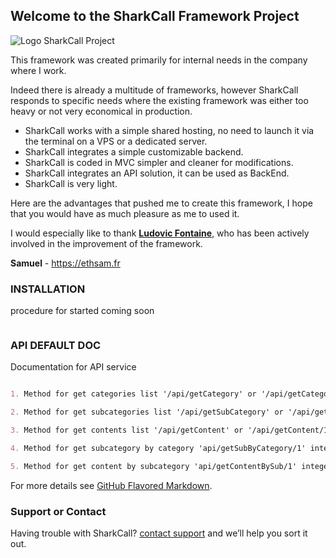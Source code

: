 ## Welcome to the SharkCall Framework Project

![Logo SharkCall Project](https://github.com/ethsam/Sharkcall-Framework-with-backend/blob/master/sharkcall-with-backend/logo-SharkCall.png)

This framework was created primarily for internal needs in the company where I work.

Indeed there is already a multitude of frameworks, however SharkCall responds to specific needs where the existing framework was either too heavy or not very economical in production.

- SharkCall works with a simple shared hosting, no need to launch it via the terminal on a VPS or a dedicated server.
- SharkCall integrates a simple customizable backend.
- SharkCall is coded in MVC simpler and cleaner for modifications.
- SharkCall integrates an API solution, it can be used as BackEnd.
- SharkCall is very light.

Here are the advantages that pushed me to create this framework, I hope that you would have as much pleasure as me to used it.


I would especially like to thank **[Ludovic Fontaine](https://github.com/Ludovic974)**, who has been actively involved in the improvement of the framework.

**Samuel** - https://ethsam.fr

### INSTALLATION

procedure for started coming soon

```

```

### API DEFAULT DOC

Documentation for API service

```markdown

1. Method for get categories list '/api/getCategory' or '/api/getCategory/1' for get single category

2. Method for get subcategories list '/api/getSubCategory' or '/api/getSubCategory/1' for get single subcategory

3. Method for get contents list '/api/getContent' or '/api/getContent/1' for get single content

4. Method for get subcategory by category 'api/getSubByCategory/1' integer is ID of category

5. Method for get content by subcategory 'api/getContentBySub/1' integer is ID of subcategory

```

For more details see [GitHub Flavored Markdown](https://guides.github.com/features/mastering-markdown/).


### Support or Contact

Having trouble with SharkCall? [contact support](https://ethsam.fr) and we’ll help you sort it out.
